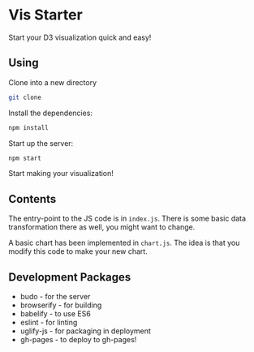 # Vis Starter

Start your D3 visualization quick and easy!

## Using

Clone into a new directory

```bash
git clone
```

Install the dependencies:

```bash
npm install
```

Start up the server:

```bash
npm start
```

Start making your visualization!

## Contents

The entry-point to the JS code is in `index.js`.
There is some basic data transformation there as well, you might want to change.

A basic chart has been implemented in `chart.js`.
The idea is that you modify this code to make your new chart.

## Development Packages

- budo - for the server
- browserify - for building
- babelify - to use ES6
- eslint - for linting
- uglify-js - for packaging in deployment
- gh-pages - to deploy to gh-pages!

